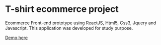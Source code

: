 # T-shirt ecommerce project

Ecommerce Front-end prototype using ReactJS, Html5, Css3, Jquery and Javascript.
This application was developed for study purpose.

[Demo here](http://onclickmidia.net/tshirt-awesome) 
